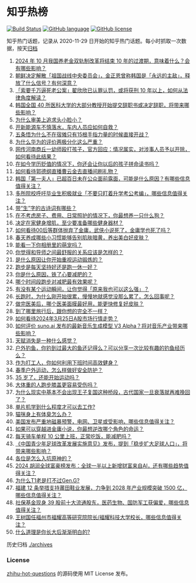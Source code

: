 # 知乎热榜
[![Build Status](https://github.com/ToWeLong/zhihu-hot-questions/workflows/CI/badge.svg)](https://github.com/ToWeLong/zhihu-hot-questions/actions)
[![GitHub language](https://img.shields.io/badge/language-golang-orange.svg)](https://golang.org/)
[![GitHub license](https://img.shields.io/github/license/ToWeLong/zhihu-hot-questions)](https://github.com/ToWeLong/zhihu-hot-questions/blob/main/LICENSE)

知乎热门话题，记录从 2020-11-29 日开始的知乎热门话题。每小时抓取一次数据，按天[归档](./archives)

<!-- BEGIN -->

1. [2024 年 10 月我国养老金双轨制改革将结束 10 年的过渡期，意味着什么？会有哪些影响？](https://www.zhihu.com/question/650009763)
1. [朝鲜决定解散「祖国战线中央委员会」，金正恩曾称韩国是「永远的主敌」，释放了什么信号？有何深意？](https://www.zhihu.com/question/650080766)
1. [「索要千万逼死老公案」翟欣欣已认罪认罚，或将获刑 10 年以上，如何从法律角度解读？](https://www.zhihu.com/question/650085312)
1. [韩国全国 40 所医科大学的大部分教授开始提交辞职书或决定辞职，将带来哪些影响？](https://www.zhihu.com/question/650049447)
1. [为什么审美上追求头小脸小？](https://www.zhihu.com/question/296908297)
1. [开新能源车不慎落水，车内人员应如何自救？](https://www.zhihu.com/question/649171412)
1. [五条悟为什么不在宿傩只有15根手指力量的时候直接开战？](https://www.zhihu.com/question/648653970)
1. [为什么华为的评价两极分化这么严重？](https://www.zhihu.com/question/378890695)
1. [网传河南商丘一幼师殴打孩子，官方回应：情况属实，对涉事人员予以开除，如何看待此结果？](https://www.zhihu.com/question/650062276)
1. [在如今学历贬值的情况下，你还会让你以后的孩子拼命读书吗？](https://www.zhihu.com/question/648282899)
1. [如何看待郭德纲直播曹云金去直播间刷礼物？](https://www.zhihu.com/question/650008560)
1. [韩国「第一夫人」已超百日未在公众面前露面，可能是什么原因？有哪些信息值得关注？](https://www.zhihu.com/question/650054515)
1. [多所院校呼吁毕业生积极就业「不要只盯着升学考公考编」，哪些信息值得关注？](https://www.zhihu.com/question/650084460)
1. [带“生”字的古诗词有哪些？](https://www.zhihu.com/question/649952155)
1. [在不考虑房子、费用、日常照护的情况下，你最想养一只什么狗？](https://www.zhihu.com/question/648060149)
1. [决定在家健身增肌，至少要准备哪些健身器材？](https://www.zhihu.com/question/648061284)
1. [如何看待00后等群体抛弃了金庸，武侠小说死了，金庸学也死了吗？](https://www.zhihu.com/question/649530914)
1. [春天养成哪些小习惯能够告别肌肤暗黄，养出美白好皮肤？](https://www.zhihu.com/question/648494897)
1. [能看一下你相册里的萌宠吗？](https://www.zhihu.com/question/648883660)
1. [你觉得和导师之间最舒服的关系应该是怎样的？](https://www.zhihu.com/question/648224212)
1. [是什么原因让你开始重视运动锻炼的？](https://www.zhihu.com/question/650149070)
1. [跑步是每天坚持好还是跑一休一好？](https://www.zhihu.com/question/649938333)
1. [你是什么原因，铁了心要减肥的？](https://www.zhihu.com/question/647819284)
1. [哪个时间段跑步对减肥最有效果呢？](https://www.zhihu.com/question/649928042)
1. [有没有某个运动瞬间，让你觉得「原来我也可以这么强」？](https://www.zhihu.com/question/649218845)
1. [长跑时，为什么刚开始很累，慢慢地就感觉没那么累了，怎么回事呢？](https://www.zhihu.com/question/648676955)
1. [做完医美后，哪个医美面膜最好用，能更快修复好皮肤？](https://www.zhihu.com/question/337711054)
1. [到了哪里旅行后，跟你想的完全不一样？](https://www.zhihu.com/question/647003579)
1. [如何看待2024年3月25日A股市场行情走势？](https://www.zhihu.com/question/648681372)
1. [如何评价 suno.ai 发布的最新音乐生成模型 V3 Alpha？将对音乐产业带来哪些影响？](https://www.zhihu.com/question/648126278)
1. [天赋消失是一种什么感觉？](https://www.zhihu.com/question/634410631)
1. [户外钓鱼，你钓到过最大的鱼还记得么？可以分享一次比较有趣的钓鱼经历么？](https://www.zhihu.com/question/650105585)
1. [作为打工人，你如何利用下班时间高效健身？](https://www.zhihu.com/question/648061307)
1. [春季户外运动，怎么样做好安全防护？](https://www.zhihu.com/question/650102365)
1. [35 岁了，还能开始运动吗？](https://www.zhihu.com/question/647449555)
1. [大体重的人跑步膝盖更容易受伤吗？](https://www.zhihu.com/question/647170805)
1. [为什么现实中基本不会出现王子复国这种桥段，古代国家一旦衰落就再难挽回了？](https://www.zhihu.com/question/649928174)
1. [单片机学到什么程度才可以去工作?](https://www.zhihu.com/question/639955150)
1. [猫咪身上有体臭怎么办？](https://www.zhihu.com/question/643004037)
1. [美国发布严重地磁暴预警，电网、卫星或受影响，哪些信息值得关注？](https://www.zhihu.com/question/650057114)
1. [如果可以穿越进金庸小说，你最想逆改哪个角色的命运？](https://www.zhihu.com/question/649194669)
1. [每天骑车单程 10 公里上班，正常吃饭，能减肥吗？](https://www.zhihu.com/question/647590593)
1. [《中国青少年足球改革发展实施意见》发布，提到「稳步扩大足球人口」，将带来哪些影响？](https://www.zhihu.com/question/650090771)
1. [各位是怎么入坑原神的？](https://www.zhihu.com/question/640728925)
1. [2024 胡润全球富豪榜发布：全球一半以上新增财富来自AI，还有哪些趋势值得关注？](https://www.zhihu.com/question/650082177)
1. [为什么T1老是打不过Gen.G?](https://www.zhihu.com/question/648175067)
1. [福建 12 条举措支持莆田鞋业发展，力争到 2028 年产业规模突破 1500 亿，哪些信息值得关注？](https://www.zhihu.com/question/650101509)
1. [社保基金现身 39 股前十大流通股东，医药生物、国防军工获偏爱，哪些信息值得关注？](https://www.zhihu.com/question/650084605)
1. [王树国任福州市福耀高等研究院院长/福耀科技大学校长，哪些信息值得关注？](https://www.zhihu.com/question/650096123)
1. [什么道理是你长大后渐渐明白的?](https://www.zhihu.com/question/644054578)

<!-- END -->

历史归档 [./archives](./archives)


### License
[zhihu-hot-questions](https://github.com/towelong/zhihu-hot-questions) 的源码使用 MIT License 发布。